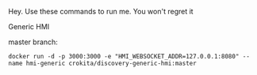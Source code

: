 Hey. Use these commands to run me. You won't regret it

Generic HMI

master branch:

```docker run -d -p 3000:3000 -e "HMI_WEBSOCKET_ADDR=127.0.0.1:8080" --name hmi-generic crokita/discovery-generic-hmi:master```
